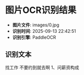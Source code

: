 # 图片OCR识别结果

- **图片文件**: images/0.jpg
- **识别时间**: 2025-09-13 22:42:51
- **识别引擎**: PaddleOCR

## 识别文本

找工作
不要约到就去啊
1、问薪资构成

